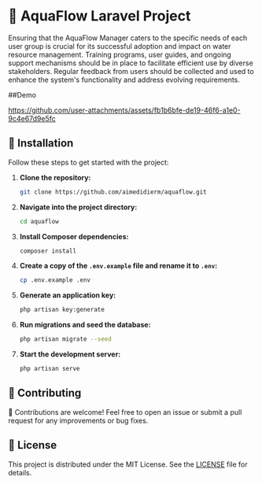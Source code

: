 # 🚰 AquaFlow Laravel Project

Ensuring that the AquaFlow Manager caters to the specific needs of each user group is crucial for its successful adoption and impact on water resource management. Training programs, user guides, and ongoing support mechanisms should be in place to facilitate efficient use by diverse stakeholders. Regular feedback from users should be collected and used to enhance the system's functionality and address evolving requirements.

##Demo



https://github.com/user-attachments/assets/fb1b6bfe-de19-46f6-a1e0-9c4e67d9e5fc



## 🚀 Installation

Follow these steps to get started with the project:

1. **Clone the repository:**

    ```bash
    git clone https://github.com/aimedidierm/aquaflow.git
    ```

2. **Navigate into the project directory:**

    ```bash
    cd aquaflow
    ```

3. **Install Composer dependencies:**

    ```bash
    composer install
    ```

4. **Create a copy of the `.env.example` file and rename it to `.env`:**

    ```bash
    cp .env.example .env
    ```

5. **Generate an application key:**

    ```bash
    php artisan key:generate
    ```

6. **Run migrations and seed the database:**

    ```bash
    php artisan migrate --seed
    ```

7. **Start the development server:**

    ```bash
    php artisan serve
    ```

## 🤝 Contributing

🎉 Contributions are welcome! Feel free to open an issue or submit a pull request for any improvements or bug fixes.

## 📄 License

This project is distributed under the MIT License. See the [LICENSE](LICENSE) file for details.

